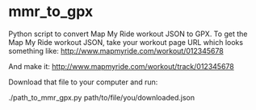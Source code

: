 mmr_to_gpx
==========

Python script to convert Map My Ride workout JSON to GPX. To get the Map My Ride workout JSON, take your workout page URL which looks something like:
http://www.mapmyride.com/workout/012345678

And make it:
http://www.mapmyride.com/workout/track/012345678

Download that file to your computer and run:

./path_to_mmr_gpx.py   path/to/file/you/downloaded.json